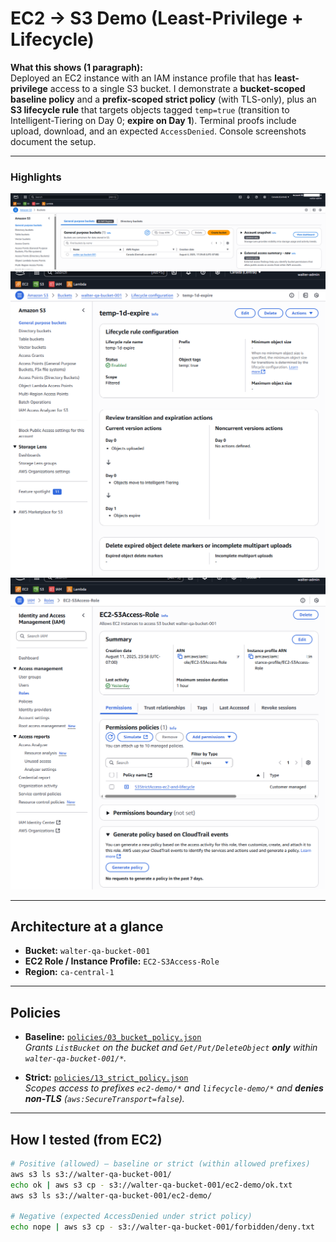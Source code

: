 # EC2 → S3 Demo (Least-Privilege + Lifecycle)

**What this shows (1 paragraph):**  
Deployed an EC2 instance with an IAM instance profile that has **least-privilege** access to a single S3 bucket. I demonstrate a **bucket-scoped baseline policy** and a **prefix-scoped strict policy** (with TLS-only), plus an **S3 lifecycle rule** that targets objects tagged `temp=true` (transition to Intelligent-Tiering on Day 0; **expire on Day 1**). Terminal proofs include upload, download, and an expected `AccessDenied`. Console screenshots document the setup.

---

<h3>Highlights</h3>

<img src="screenshots/2025-08/01_s3_bucket_list.png" width="720" />
<img src="screenshots/2025-08/12_lifecycle_rule_details.png" width="720" />
<img src="screenshots/2025-08/14_role_permissions_strict_attached.png" width="720" />

</p>

---

## Architecture at a glance

- **Bucket:** `walter-qa-bucket-001`  
- **EC2 Role / Instance Profile:** `EC2-S3Access-Role`  
- **Region:** `ca-central-1`

---

## Policies

- **Baseline:** [`policies/03_bucket_policy.json`](policies/03_bucket_policy.json)  
  *Grants `ListBucket` on the bucket and `Get/Put/DeleteObject` **only** within `walter-qa-bucket-001/*`.*

- **Strict:** [`policies/13_strict_policy.json`](policies/13_strict_policy.json)  
  *Scopes access to prefixes `ec2-demo/*` and `lifecycle-demo/*` and **denies non-TLS** (`aws:SecureTransport=false`).*

---

## How I tested (from EC2)

```bash
# Positive (allowed) – baseline or strict (within allowed prefixes)
aws s3 ls s3://walter-qa-bucket-001/
echo ok | aws s3 cp - s3://walter-qa-bucket-001/ec2-demo/ok.txt
aws s3 ls s3://walter-qa-bucket-001/ec2-demo/

# Negative (expected AccessDenied under strict policy)
echo nope | aws s3 cp - s3://walter-qa-bucket-001/forbidden/deny.txt
